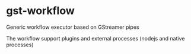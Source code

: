 # gst-workflow
Generic workflow executor based on GStreamer pipes

The workflow support plugins and external processes (nodejs and native processes)
